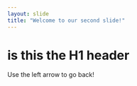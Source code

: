```yaml
---
layout: slide
title: "Welcome to our second slide!"
---
```

# is this the H1 header #
Use the left arrow to go back!
